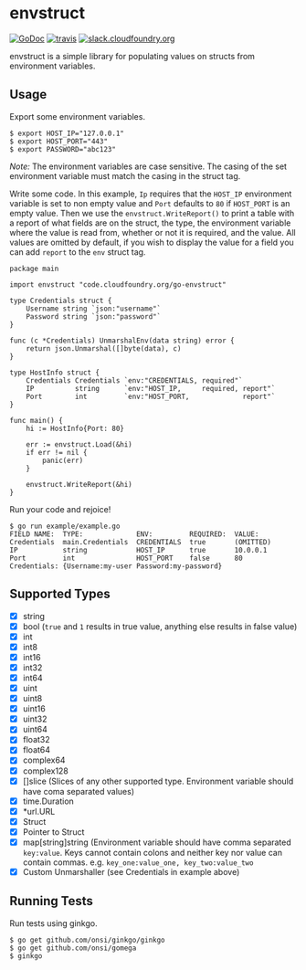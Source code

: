 # envstruct

[![GoDoc][go-doc-badge]][go-doc] [![travis][travis-badge]][travis] [![slack.cloudfoundry.org][slack-badge]][loggregator-slack]

envstruct is a simple library for populating values on structs from environment
variables.

## Usage

Export some environment variables.

```
$ export HOST_IP="127.0.0.1"
$ export HOST_PORT="443"
$ export PASSWORD="abc123"
```

*Note:* The environment variables are case
sensitive. The casing of the set environment variable must match the casing in
the struct tag.

Write some code. In this example, `Ip` requires that the `HOST_IP` environment
variable is set to non empty value and `Port` defaults to `80` if `HOST_PORT` is
an empty value. Then we use the `envstruct.WriteReport()` to print a table with
a report of what fields are on the struct, the type, the environment variable
where the value is read from, whether or not it is required, and the value.
All values are omitted by default, if you wish to display the value for a
field you can add `report` to the `env` struct tag.

```
package main

import envstruct "code.cloudfoundry.org/go-envstruct"

type Credentials struct {
	Username string `json:"username"`
	Password string `json:"password"`
}

func (c *Credentials) UnmarshalEnv(data string) error {
	return json.Unmarshal([]byte(data), c)
}

type HostInfo struct {
	Credentials Credentials `env:"CREDENTIALS, required"`
	IP          string      `env:"HOST_IP,     required, report"`
	Port        int         `env:"HOST_PORT,             report"`
}

func main() {
	hi := HostInfo{Port: 80}

	err := envstruct.Load(&hi)
	if err != nil {
		panic(err)
	}

	envstruct.WriteReport(&hi)
}
```

Run your code and rejoice!

```
$ go run example/example.go
FIELD NAME:  TYPE:             ENV:         REQUIRED:  VALUE:
Credentials  main.Credentials  CREDENTIALS  true       (OMITTED)
IP           string            HOST_IP      true       10.0.0.1
Port         int               HOST_PORT    false      80
Credentials: {Username:my-user Password:my-password}
```

## Supported Types

- [x] string
- [x] bool (`true` and `1` results in true value, anything else results in false value)
- [x] int
- [x] int8
- [x] int16
- [x] int32
- [x] int64
- [x] uint
- [x] uint8
- [x] uint16
- [x] uint32
- [x] uint64
- [x] float32
- [x] float64
- [x] complex64
- [x] complex128
- [x] []slice (Slices of any other supported type. Environment variable should
  have coma separated values)
- [x] time.Duration
- [x] \*url.URL
- [x] Struct
- [x] Pointer to Struct
- [x] map[string]string (Environment variable should have comma separated
  `key:value`. Keys cannot contain colons and neither key nor value can
  contain commas. e.g. `key_one:value_one, key_two:value_two`
- [x] Custom Unmarshaller (see Credentials in example above)

## Running Tests

Run tests using ginkgo.

```
$ go get github.com/onsi/ginkgo/ginkgo
$ go get github.com/onsi/gomega
$ ginkgo
```

[slack-badge]:       https://slack.cloudfoundry.org/badge.svg
[loggregator-slack]: https://cloudfoundry.slack.com/archives/loggregator
[go-doc-badge]:      https://godoc.org/code.cloudfoundry.org/go-envstruct?status.svg
[go-doc]:            https://godoc.org/code.cloudfoundry.org/go-envstruct
[travis-badge]:      https://travis-ci.org/cloudfoundry/go-envstruct.svg?branch=master
[travis]:            https://travis-ci.org/cloudfoundry/go-envstruct?branch=master
